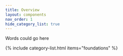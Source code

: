 ```yaml
---
title: Overview
layout: components
nav_order: 1
hide_category_list: true
---
```


Words could go here 

{% include category-list.html items="foundations" %}
